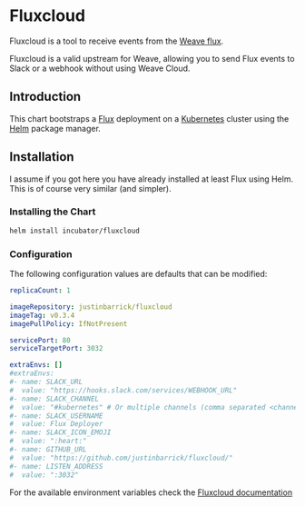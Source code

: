# Fluxcloud

Fluxcloud is a tool to receive events from the [Weave flux](https://github.com/weaveworks/flux).

Fluxcloud is a valid upstream for Weave, allowing you to send Flux events to Slack or a
webhook without using Weave Cloud.

## Introduction

This chart bootstraps a [Flux](https://github.com/justinbarrick/fluxcloud) deployment on
a [Kubernetes](http://kubernetes.io) cluster using the [Helm](https://helm.sh) package manager.

## Installation

I assume if you got here you have already installed at least Flux using Helm. This is of course very similar (and simpler).


### Installing the Chart

```sh
helm install incubator/fluxcloud
```

### Configuration

The following configuration values are defaults that can be modified:

```yaml
replicaCount: 1

imageRepository: justinbarrick/fluxcloud
imageTag: v0.3.4
imagePullPolicy: IfNotPresent

servicePort: 80
serviceTargetPort: 3032

extraEnvs: []
#extraEnvs:
#- name: SLACK_URL
#  value: "https://hooks.slack.com/services/WEBHOOK_URL"
#- name: SLACK_CHANNEL
#  value: "#kubernetes" # Or multiple channels (comma separated <channel>=<namespace>). e.g.: value: "#kubernetes=*,#team=team"
#- name: SLACK_USERNAME
#  value: Flux Deployer
#- name: SLACK_ICON_EMOJI
#  value: ":heart:"
#- name: GITHUB_URL
#  value: "https://github.com/justinbarrick/fluxcloud/"
#- name: LISTEN_ADDRESS
#  value: ":3032"
```

For the available environment variables check the [Fluxcloud documentation]((https://github.com/justinbarrick/fluxcloud))